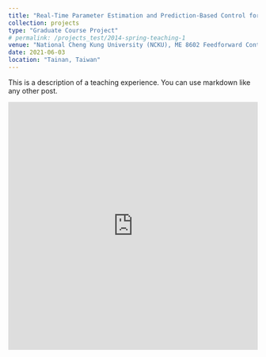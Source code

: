 ```yaml
---
title: "Real-Time Parameter Estimation and Prediction-Based Control for Aircraft Pitch Dynamics"
collection: projects
type: "Graduate Course Project"
# permalink: /projects_test/2014-spring-teaching-1
venue: "National Cheng Kung University (NCKU), ME 8602 Feedforward Control"
date: 2021-06-03
location: "Tainan, Taiwan"
---
```


This is a description of a teaching experience. You can use markdown like any other post.

<embed src="https://yangrui9501.github.io/files/adaptive_final.pdf" width="100%" height="500px"/>
